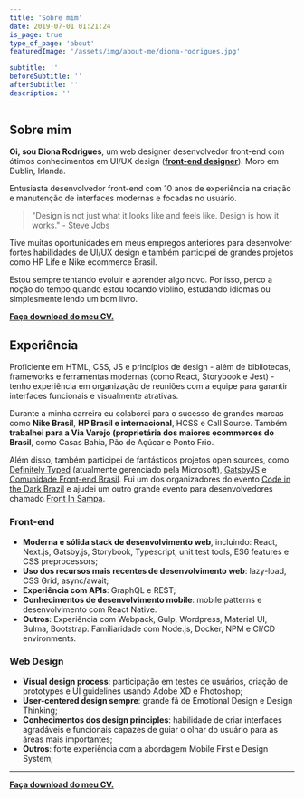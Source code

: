 ```yaml
---
title: 'Sobre mim'
date: 2019-07-01 01:21:24
is_page: true
type_of_page: 'about'
featuredImage: '/assets/img/about-me/diona-rodrigues.jpg'

subtitle: ''
beforeSubtitle: ''
afterSubtitle: ''
description: ''
---
```


## Sobre mim

<p class="text-hilight"><strong>Oi, sou Diona Rodrigues</strong>, um <span class='text-line'>web designer</span> desenvolvedor front-end com ótimos conhecimentos em UI/UX design (<a href='/pt/blog/que-tipo-de-desenvolvedor-frontend-eu-sou'><strong>front-end designer</strong></a>). Moro em Dublin, Irlanda.</p>

Entusiasta desenvolvedor front-end com 10 anos de experiência na criação e manutenção de interfaces modernas e focadas no usuário.

> "Design is not just what it looks like and feels like. Design is how it works." - Steve Jobs

Tive muitas oportunidades em meus empregos anteriores para desenvolver fortes habilidades de UI/UX design e também participei de grandes projetos como HP Life e Nike ecommerce Brasil.

Estou sempre tentando evoluir e aprender algo novo. Por isso, perco a noção do tempo quando estou tocando violino, estudando idiomas ou simplesmente lendo um bom livro.

[**Faça download do meu CV.**](https://www.dionarodrigues.dev/diona-rodrigues-frontend-designer-cv.pdf)

## Experiência

Proficiente em HTML, CSS, JS e princípios de design - além de bibliotecas, frameworks e ferramentas modernas (como React, Storybook e Jest) - tenho experiência em organização de reuniões com a equipe para garantir interfaces funcionais e visualmente atrativas.

Durante a minha carreira eu colaborei para o sucesso de grandes marcas como <strong>Nike Brasil</strong>, <strong>HP Brasil e internacional</strong>, HCSS e Call Source. Também <strong>trabalhei para a Via Varejo (proprietária dos maiores ecommerces do Brasil</strong>, como Casas Bahia, Pão de Açúcar e Ponto Frio.

Além disso, também participei de fantásticos projetos open sources, como [Definitely Typed](https://github.com/DefinitelyTyped) (atualmente gerenciado pela Microsoft), [GatsbyJS](https://www.gatsbyjs.org/starters/diogorodrigues/iceberg-gatsby-multilang/) e [Comunidade Front-end Brasil](https://github.com/frontendbr). Fui um dos organizadores do evento [Code in the Dark Brazil](http://codeinthedark.com.br/) e ajudei um outro grande evento para desenvolvedores chamado [Front In Sampa](https://www.frontinsampa.com.br/).

### Front-end

- **Moderna e sólida stack de desenvolvimento web**, incluindo: React, Next.js, Gatsby.js, Storybook, Typescript, unit test tools, ES6 features e CSS preprocessors;
- **Uso dos recursos mais recentes de desenvolvimento web**: lazy-load, CSS Grid, async/await;
- **Experiência com APIs**: GraphQL e REST;
- **Conhecimentos de desenvolvimento mobile**: mobile patterns e desenvolvimento com React Native.
- **Outros**: Experiência com Webpack, Gulp, Wordpress, Material UI, Bulma, Bootstrap. Familiaridade com Node.js, Docker, NPM e CI/CD environments.

### Web Design

- **Visual design process**: participação em testes de usuários, criação de prototypes e UI guidelines usando Adobe
  XD e Photoshop;
- **User-centered design sempre**: grande fã de Emotional Design e Design Thinking;
- **Conhecimentos dos design principles**: habilidade de criar interfaces agradáveis e funcionais capazes de guiar o olhar do usuário para as áreas mais importantes;
- **Outros**: forte experiência com a abordagem Mobile First e Design System;

---

[**Faça download do meu CV.**](https://www.dionarodrigues.dev/diona-rodrigues-frontend-designer-cv.pdf)

<!-- ---

I've been helping to make this world a little better through design & code. ✨ -->
